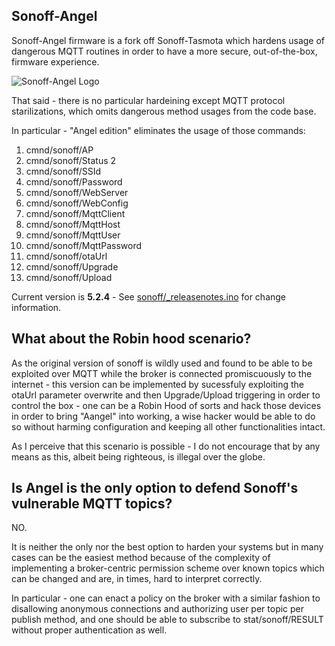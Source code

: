 ## Sonoff-Angel
Sonoff-Angel firmware is a fork off Sonoff-Tasmota which hardens usage of dangerous MQTT routines in order to have a more secure, out-of-the-box, firmware experience.

![Sonoff-Angel Logo](https://pbs.twimg.com/media/DEVC6IZXsAEZfDR.jpg:large)

That said - there is no particular hardeining except MQTT protocol starilizations, which omits dangerous method usages from the code base.

In particular - "Angel edition" eliminates the usage of those commands:
1. cmnd/sonoff/AP
1. cmnd/sonoff/Status 2
1. cmnd/sonoff/SSId
1. cmnd/sonoff/Password
1. cmnd/sonoff/WebServer
1. cmnd/sonoff/WebConfig
1. cmnd/sonoff/MqttClient
1. cmnd/sonoff/MqttHost
1. cmnd/sonoff/MqttUser
1. cmnd/sonoff/MqttPassword
1. cmnd/sonoff/otaUrl
1. cmnd/sonoff/Upgrade
1. cmnd/sonoff/Upload



Current version is **5.2.4** - See [sonoff/_releasenotes.ino](https://github.com/arendst/Sonoff-Tasmota/blob/master/sonoff/_releasenotes.ino) for change information.

## What about the Robin hood scenario?
As the original version of sonoff is wildly used and found to be able to be exploited over MQTT while the broker is connected promiscuously to the internet - this version can be implemented by sucessfuly exploiting the otaUrl parameter overwrite and then Upgrade/Upload triggering in order to control the box - one can be a Robin Hood of sorts and hack those devices in order to bring "Aangel" into working, a wise hacker would be able to do so without harming configuration and keeping all other functionalities intact.

As I perceive that this scenario is possible - I do not encourage that by any means as this, albeit being righteous, is illegal over the globe.

## Is Angel is the only option to defend Sonoff's vulnerable MQTT topics?

NO.

It is neither the only nor the best option to harden your systems but in many cases can be the easiest method because of the complexity of implementing a broker-centric permission scheme over known topics which can be changed and are, in times, hard to interpret correctly.

In particular - one can enact a policy on the broker with a similar fashion to disallowing anonymous connections and authorizing user per topic per publish method, and one should be able to subscribe to stat/sonoff/RESULT without proper authentication as well.
